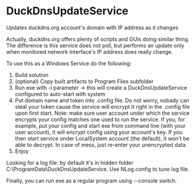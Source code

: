 DuckDnsUpdateService
====================

Updates duckdns.org account's domain with IP address as it changes

Actually, duckdns.org offers plenty of scripts and GUIs doing similar thing.
The difference is this service does not poll, but performs an update only
when monitored network interface's IP address does really change.

To use this as a Windows Service do the following:
1. Build solution
2. (optional) Copy built artifacts to Program Files subfolder
3. Run exe with -i parameter -> this will create a DuckDnsUpdateService
   configured to auto-start with system
4. Put domain name and token into .config file. Do not worry, nobady can
   steal your token cause the service will encrypt it right in the .config file
   upon first start.
   Note: make sure user account under which the service encrypts your config matches
   one used to run the service. If you, for example, put your config and start exe
   from command line (with your user account), it will encrypt config using your
   account's key. If you then start service under LocalSystem account (the default),
   it won't be able to decrypt. In case of mess, just re-enter your unencrypted data.
5. Enjoy

Looking for a log file: by default it's in hidden folder C:\ProgramData\DuckDnsUpdateService. Use NLog.config to tune log file.

Finally, you can run exe as a regular program using --console switch.
